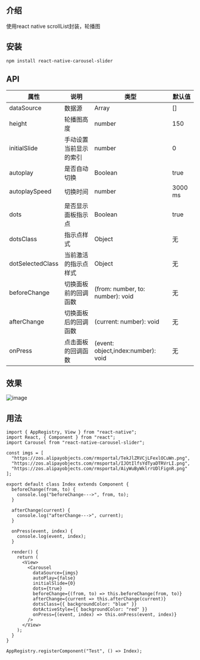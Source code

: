 ## 介绍
使用react native scrollList封装，轮播图
## 安装
```
npm install react-native-carousel-slider
```
## API
属性|说明|类型|默认值
---|---|---|---
dataSource | 数据源| Array|[]
height | 轮播图高度| number|150
initialSlide | 手动设置当前显示的索引| number|0
autoplay | 是否自动切换| Boolean|true
autoplaySpeed | 切换时间| number|3000 ms
dots | 是否显示面板指示点| Boolean|true
dotsClass | 指示点样式| Object|无
dotSelectedClass | 当前激活的指示点样式| Object|无
beforeChange  | 切换面板前的回调函数| (from: number, to: number): void|无
afterChange | 切换面板后的回调函数| (current: number): void|无
onPress | 点击面板的回调函数| (event: object,index:number): void|无
## 效果
![image](http://note.youdao.com/yws/api/personal/file/WEBd626ffc915a73bf5b1fb5a3a95ffef8c?method=download&shareKey=d8c0447c13683703738090d7c228aae8)
## 用法
```
import { AppRegistry, View } from "react-native";
import React, { Component } from "react";
import Carousel from "react-native-carousel-slider";

const imgs = [
  "https://zos.alipayobjects.com/rmsportal/TekJlZRVCjLFexlOCuWn.png",
  "https://zos.alipayobjects.com/rmsportal/IJOtIlfsYdTyaDTRVrLI.png",
  "https://zos.alipayobjects.com/rmsportal/AiyWuByWklrrUDlFignR.png"
];

export default class Index extends Component {
  beforeChange(from, to) {
    console.log("beforeChange--->", from, to);
  }

  afterChange(current) {
    console.log("afterChange--->", current);
  }

  onPress(event, index) {
    console.log(event, index);
  }

  render() {
    return (
      <View>
        <Carousel
          dataSource={imgs}
          autoPlay={false}
          initialSlide={0}
          dots={true}
          beforeChange={(from, to) => this.beforeChange(from, to)}
          afterChange={current => this.afterChange(current)}
          dotsClass={{ backgroundColor: "blue" }}
          dotActiveStyle={{ backgroundColor: "red" }}
          onPress={(event, index) => this.onPress(event, index)}
        />
      </View>
    );
  }
}

AppRegistry.registerComponent("Test", () => Index);


```
